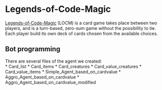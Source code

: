 # Legends-of-Code-Magic
[Legends-of-Code-Magic](https://www.codingame.com/multiplayer/bot-programming/legends-of-code-magic) (LOCM) is a card game takes place between two players, and is a turn-based, zero-sum game without the possibility to tie. Each player build its own deck of cards chosen from the available choices.<br>
## Bot programming
There are several files of the agent we created:<br>
    * Card_list
    * Card_items
    * Card_creatures
    * Card_value_creatures
    * Card_value_items
    * Simple_Agent_based_on_cardvalue
    * Aggro_Agent_based_on_cardvalue
    * Aggro_Agent_based_on_cardvalue_modified
